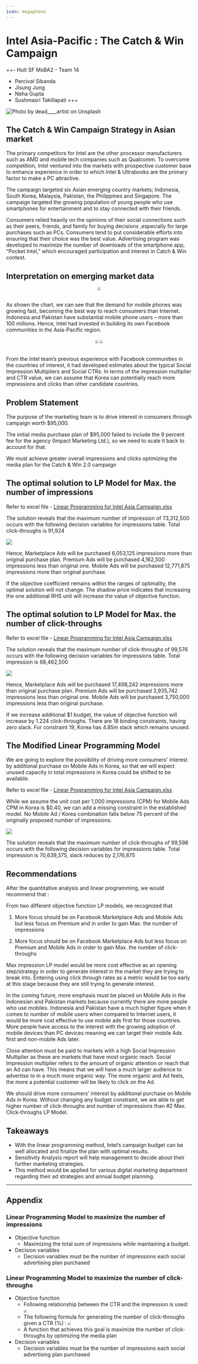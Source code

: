 ```yaml
---
icon: megaphone
---
```


# Intel Asia-Pacific : The Catch & Win Campaign

++- Hult SF MsBA2 - Team 14 
- Percival Sibanda
- Jisung Jung
- Neha Gupta
- Sushmasri Takillapati
+++

![Photo by dead____artist on Unsplash](images/asia-map.jpg)

## The Catch & Win Campaign Strategy in Asian market

The primary competitors for Intel are the other processor manufacturers such as AMD and mobile tech companies such as Qualcomm. To overcome competition, Intel ventured into the markets with prospective customer base to enhance experience in order to which Intel & Ultrabooks are the primary factor to make a PC attractive.

The campaign targeted six Asian emerging country markets; Indonesia, South Korea, Malaysia, Pakistan, the Philippines and Singapore. The campaign targeted the growing population of young people who use smartphones for entertainment and to stay connected with their friends.

Consumers relied heavily on the opinions of their social connections such as their peers, friends, and family for buying decisions ,especially for large purchases such as PCs. Consumers tend to put considerable efforts into ensuring that their choice was the best value.  Advertising program was developed to maximize the number of downloads of the smartphone app, “Pocket Intel,” which encouraged participation and interest in Catch & Win contest. 

## Interpretation on emerging market data

<center>
<img src="images/Emerging-market-data-1.png" style="zoom:50%;">
</center> <br>

As shown the chart, we can see that the demand for mobile phones was growing fast, becoming the best way to reach consumers than Internet. Indonesia and Pakistan have substantial mobile phone users – more than 100 millions. Hence, Intel had invested in building its own Facebook communities in the Asia-Pacific region. 

<center>
<img src="images/Emerging-market-data-2.png" style="zoom:50%;">
<img src="images/Emerging-market-data-3.png" style="zoom:50%;">
</center> <br>

From the Intel team’s previous experience with Facebook communities in the countries of interest, it had developed estimates about the typical Social Impression Multipliers and Social CTRs. In terms of the impression multiplier and CTR value, we can assume that Korea can potentially reach more impressions and clicks than other candidate countries.

## Problem Statement

The purpose of the marketing team is to drive interest in consumers through campaign worth $95,000. 

The initial media purchase plan of $95,000 failed to include the 9 percent fee for the agency (Impact Marketing Ltd.), so we need to scale it back to account for that. 

We must achieve greater overall impressions and clicks optimizing the media plan for the Catch & Win 2.0 campaign

## The optimal solution to LP Model for Max. the number of impressions

Refer to excel file - [Linear Programming for Intel Asia Campaign.xlsx](https://drive.google.com/file/d/13RulfGhKKtB1fWLSSFI8TqGMzrC6E2sz/view?usp=sharing)

The solution reveals that the maximum number of impression of 73,312,500 occurs with the following decision variables for impressions table. Total click-throughs is 91,924

![](images\LP-solution-1.png)

Hence, Marketplace Ads will be purchased 6,053,125 impressions more than original purchase plan. Premium Ads will be purchased 4,162,500 impressions less than original one. Mobile Ads will be purchased 12,771,875 impressions more than original purchase. 

If the objective coefficient remains within the ranges of optimality, the optimal solution will not change. The shadow price indicates that increasing the one additional RHS unit will increase the value of objective function. 

## The optimal solution to LP Model for Max. the number of click-throughs

Refer to excel file - [Linear Programming for Intel Asia Campaign.xlsx](https://drive.google.com/file/d/13RulfGhKKtB1fWLSSFI8TqGMzrC6E2sz/view?usp=sharing)

The solution reveals that the maximum number of click-throughs of 99,576 occurs with the following decision variables for impressions table. Total impression is 68,462,500

![](images\LP-solution-2.png)

Hence, Marketplace Ads will be purchased 17,498,242 impressions more than original purchase plan. Premium Ads will be purchased 3,935,742 impressions less than original one. Mobile Ads will be purchased 3,750,000 impressions less than original purchase. 

If we increase additional $1 budget, the value of objective function will increase by 1.224 click-throughs. There are 18 binding constraints, having zero slack. For constraint 19, Korea has 4.85m slack which remains unused.

## The Modified Linear Programming Model 

We are going to explore the possibility of driving more consumers' interest by additional purchase on Mobile Ads in Korea, so that we will expect unused capacity in total impressions in Korea could be shifted to be available. 

Refer to excel file - [Linear Programming for Intel Asia Campaign.xlsx](https://drive.google.com/file/d/13RulfGhKKtB1fWLSSFI8TqGMzrC6E2sz/view?usp=sharing)

While we assume the unit cost per 1,000 impressions (CPM) for Mobile Ads CPM in Korea is $0.40, we can add a missing constraint in the established model. No Mobile Ad / Korea combination falls below 75 percent of the originally proposed number of impressions. 

![](images/LP-solution-3.png)

The solution reveals that the maximum number of click-throughs of 99,598 occurs with the following decision variables for impressions table. Total impression is 70,639,375, slack reduces by 2,176,875

## Recommendations

After the quantitative analysis and linear programming, we would recommend that :

From two different objective function LP models, we recognized that 

1) More focus should be on Facebook Marketplace Ads and Mobile Ads but less focus on Premium and in order to gain Max. the number of impressions

2) More focus should be on Facebook Marketplace Ads but less focus on Premium and Mobile Ads in order to gain Max. the number of click-throughs

Max impression LP model would be more cost effective as an opening step/strategy in order to generate interest in the market they are trying to break into. Entering using click through rates as a metric would be too early at this stage because they are still trying to generate interest. 

In the coming future, more emphasis must be placed on Mobile Ads in the Indonesian and Pakistan markets because currently there are more people who use mobiles. Indonesia and Pakistan have a much higher figure when it comes to number of mobile users when compared to Internet users, it would be more cost effective to use mobile ads first for those countries. More people have access to the interest with the growing adoption of mobile devices than PC devices meaning we can target their mobile Ads first and non-mobile Ads later.

Close attention must be paid to markets with a high Social Impression Multiplier as these are markets that have most organic reach. Social Impression multiplier refers to the amount of organic attention or reach that an Ad can have. This means that we will have a much larger audience to advertise to in a much more organic way. The more organic and Ad feels, the more a potential customer will be likely to click on the Ad. 

We should drive more consumers' interest by additional purchase on Mobile Ads in Korea. Without changing any budget constraint, we are able to get higher number of click-throughs and number of impressions than #2 Max. Click-throughs LP Model. 

## Takeaways

- With the linear programming method, Intel’s campaign budget  can be well allocated and finalize the plan with optimal results.
- Sensitivity Analysis report will help management to decide about their further marketing strategies.
- This method would be applied for various digital marketing department regarding their ad strategies and annual budget planning.

------

## Appendix

### Linear Programming Model to maximize the number of impressions

- Objective function
     - Maximizing the total sum of impressions while maintaining a budget.
- Decision variables
     - Decision variables must be the number of impressions each social advertising plan purchased

### Linear Programming Model to maximize the number of click-throughs

- Objective function
     - Following relationship between the CTR and the impression is used:
       <img src="images/Math-equation-1.png" style="zoom:50%;" />
     - The following formula for generating the number of click-throughs given a CTR (%) : 
       <img src="images/Math-equation-2.png" style="zoom:50%;" />
     - A function that achieves this goal is maximize the number of click-throughs by optimizing the media plan 
- Decision variables 
     - Decision variables must be the number of impressions each social advertising plan purchased

